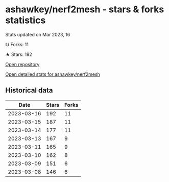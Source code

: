# ashawkey/nerf2mesh - stars & forks statistics

Stats updated on Mar 2023, 16

☋ Forks: 11

★ Stars: 192

[Open repository](https://github.com/ashawkey/nerf2mesh)

[Open detailed stats for ashawkey/nerf2mesh](https://reviewgithub.com/rep/ashawkey/nerf2mesh)

## Historical data
| Date | Stars | Forks |
|------|-------|-------|
| 2023-03-16 | 192 | 11 | 
| 2023-03-15 | 187 | 11 | 
| 2023-03-14 | 177 | 11 | 
| 2023-03-13 | 167 | 9 | 
| 2023-03-11 | 165 | 9 | 
| 2023-03-10 | 162 | 8 | 
| 2023-03-09 | 151 | 6 | 
| 2023-03-08 | 146 | 6 | 

